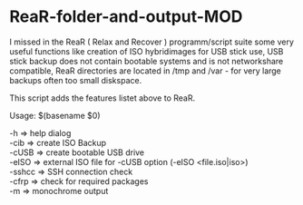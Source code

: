 # ReaR-folder-and-output-MOD
I missed in the ReaR ( Relax and Recover ) programm/script suite some very useful functions like creation of ISO hybridimages for USB stick use, USB stick backup does not contain bootable systems and is not networkshare compatible, ReaR directories are located in /tmp and /var - for very large backups often too small diskspace.   

This script adds the features listet above to ReaR.

Usage: $(basename $0) <options>

-h		=> help dialog  
-cib		=> create ISO Backup  
-cUSB		=> create bootable USB drive  
-eISO		=> external ISO file for -cUSB option (-eISO <file.iso|iso>)  
-sshcc		=> SSH connection check  
-cfrp		=> check for required packages  
-m		=> monochrome output


